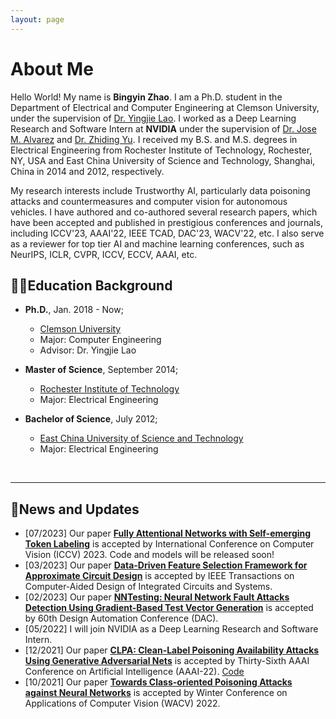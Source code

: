 ```yaml
---
layout: page
---
```


# About Me

Hello World! My name is **Bingyin Zhao**. I am a Ph.D. student in the Department of Electrical and Computer Engineering at Clemson University, under the supervision of [Dr. Yingjie Lao](https://ylao.people.clemson.edu/). I worked as a Deep Learning Research and Software Intern at **NVIDIA** under the supervision of [Dr. Jose M. Alvarez](https://alvarezlopezjosem.github.io/) and [Dr. Zhiding Yu](https://chrisding.github.io/). I received my B.S. and M.S. degrees in Electrical Engineering from Rochester Institute of Technology, Rochester, NY, USA and East China University of Science and Technology, Shanghai, China in 2014 and 2012, respectively.

My research interests include Trustworthy AI, particularly data poisoning attacks and countermeasures and computer vision for autonomous vehicles. I have authored and co-authored several research papers, which have been accepted and published in prestigious conferences and journals, including ICCV'23, AAAI'22, IEEE TCAD, DAC'23, WACV'22, etc. I also serve as a reviewer for top tier AI and machine learning conferences, such as NeurIPS, ICLR, CVPR, ICCV, ECCV, AAAI, etc.
<br>

## 🧑‍🎓Education Background

- **Ph.D.**, Jan. 2018 - Now;
  - [Clemson University](https://www.clemson.edu/)
  - Major: Computer Engineering            
  - Advisor: Dr. Yingjie Lao

- **Master of Science**, September 2014;                                                                              
  - [Rochester Institute of Technology](https://www.rit.edu/)
  - Major: Electrical Engineering 

- **Bachelor of Science**, July 2012;
  - [East China University of Science and Technology](https://www.ecust.edu.cn/en/main.psp)
  - Major: Electrical Engineering                                                                          


<br>

---

## 📮News and Updates

- [07/2023] Our paper [**Fully Attentional Networks with Self-emerging Token Labeling**](https://openaccess.thecvf.com/content/ICCV2023/papers/Zhao_Fully_Attentional_Networks_with_Self-emerging_Token_Labeling_ICCV_2023_paper.pdf) is accepted by International Conference on Computer Vision (ICCV) 2023. Code and models will be released soon!
- [03/2023] Our paper [**Data-Driven Feature Selection Framework for Approximate Circuit Design**](https://ieeexplore.ieee.org/stamp/stamp.jsp?arnumber=10077732) is accepted by IEEE Transactions on Computer-Aided Design of Integrated Circuits and Systems.
- [02/2023] Our paper [**NNTesting: Neural Network Fault Attacks Detection Using Gradient-Based Test Vector Generation**](https://ieeexplore.ieee.org/stamp/stamp.jsp?arnumber=10247885) is accepted by 60th Design Automation Conference (DAC).
- [05/2022] I will join NVIDIA as a Deep Learning Research and Software Intern.
- [12/2021] Our paper [**CLPA: Clean-Label Poisoning Availability Attacks Using Generative Adversarial Nets**](https://ojs.aaai.org/index.php/AAAI/article/view/20902) is accepted by Thirty-Sixth AAAI Conference on Artificial Intelligence (AAAI-22). [Code](https://github.com/bxz9200/CLPA)
- [10/2021] Our paper [**Towards Class-oriented Poisoning Attacks against Neural Networks**](https://openaccess.thecvf.com/content/WACV2022/papers/Zhao_Towards_Class-Oriented_Poisoning_Attacks_Against_Neural_Networks_WACV_2022_paper.pdf) is accepted by Winter Conference on Applications of Computer Vision (WACV) 2022.



<br>

<div style="width: 100px; height: 100px;">
    <script type="text/javascript" id="clstr_globe" src="//clustrmaps.com/globe.js?d=ocuKrgWRtManHdC7UcFuvhmkdGJ2AYCdQgu-CdoasiM"></script>
</div>
